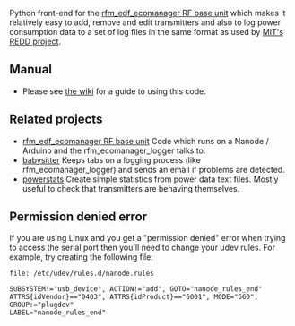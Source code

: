 Python front-end for the [rfm_edf_ecomanager RF base unit](https://github.com/JackKelly/rfm_edf_ecomanager/) which 
makes it relatively easy to add, remove and edit transmitters and also to log power consumption data
to a set of log files in the same format as used by [MIT's REDD project](http://redd.csail.mit.edu/).

## Manual

* Please see [the wiki](https://github.com/JackKelly/rfm_ecomanager_logger/wiki) for a guide to using this code.

## Related projects

* [rfm_edf_ecomanager RF base unit](https://github.com/JackKelly/rfm_edf_ecomanager/) Code which runs
on a Nanode / Arduino and the rfm_ecomanager_logger talks to.
* [babysitter](https://github.com/JackKelly/babysitter) Keeps tabs on a logging process (like rfm_ecomanager_logger) and sends an
email if problems are detected.
* [powerstats](https://github.com/JackKelly/powerstats) Create simple statistics from power data text files.  Mostly useful to check 
that transmitters are behaving themselves.

## Permission denied error

If you are using Linux and you get a "permission denied" error when trying
to access the serial port then you'll need to change your udev rules.
For example, try creating the following file:

```file: /etc/udev/rules.d/nanode.rules```

```
SUBSYSTEM!="usb_device", ACTION!="add", GOTO="nanode_rules_end"
ATTRS{idVendor}=="0403", ATTRS{idProduct}=="6001", MODE="660", GROUP:="plugdev" 
LABEL="nanode_rules_end"
```
